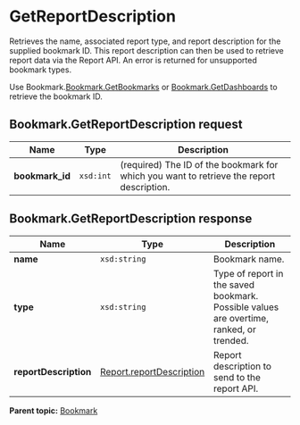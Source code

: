 # GetReportDescription

Retrieves the name, associated report type, and report description for the supplied bookmark ID. This report description can then be used to retrieve report data via the Report API. An error is returned for unsupported bookmark types.

Use Bookmark.[Bookmark.GetBookmarks](r_GetBookmarks.md#) or [Bookmark.GetDashboards](r_GetDashboards.md#) to retrieve the bookmark ID.

## Bookmark.GetReportDescription request

|Name|Type|Description|
|----|----|-----------|
| **bookmark\_id** |`xsd:int` |\(required\) The ID of the bookmark for which you want to retrieve the report description.|

## Bookmark.GetReportDescription response

|Name|Type|Description|
|----|----|-----------|
| **name** |`xsd:string` |Bookmark name.|
| **type** |`xsd:string` |Type of report in the saved bookmark. Possible values are overtime, ranked, or trended.|
|**reportDescription** |[Report.reportDescription](https://marketing.adobe.com/developer/en_US/documentation/analytics-reporting-1-4/r-reportdescription-1) |Report description to send to the report API.|

**Parent topic:** [Bookmark](../../methods/bookmark/c_methods_bookmark.md)

